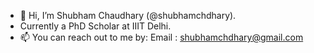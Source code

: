 - 👋 Hi, I’m Shubham Chaudhary (@shubhamchdhary).
- Currently a PhD Scholar at IIIT Delhi.
- 📫 You can reach out to me by:
  Email : shubhamchdhary@gmail.com
